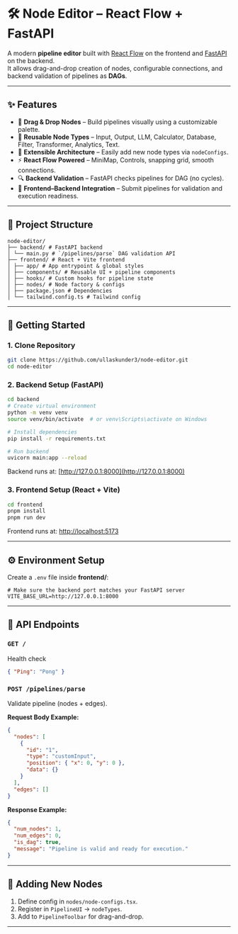 # 🛠️ Node Editor – React Flow + FastAPI

A modern **pipeline editor** built with [React Flow](https://reactflow.dev/) on the frontend and [FastAPI](https://fastapi.tiangolo.com/) on the backend.  
It allows drag-and-drop creation of nodes, configurable connections, and backend validation of pipelines as **DAGs**.

---

## ✨ Features

- 🎨 **Drag & Drop Nodes** – Build pipelines visually using a customizable palette.
- 🔗 **Reusable Node Types** – Input, Output, LLM, Calculator, Database, Filter, Transformer, Analytics, Text.
- 🧩 **Extensible Architecture** – Easily add new node types via `nodeConfigs`.
- ⚡ **React Flow Powered** – MiniMap, Controls, snapping grid, smooth connections.
- 🔍 **Backend Validation** – FastAPI checks pipelines for DAG (no cycles).
- 🎯 **Frontend–Backend Integration** – Submit pipelines for validation and execution readiness.

---

## 📂 Project Structure

```
node-editor/
├── backend/ # FastAPI backend
│ └── main.py # `/pipelines/parse` DAG validation API
├── frontend/ # React + Vite frontend
│ ├── app/ # App entrypoint & global styles
│ ├── components/ # Reusable UI + pipeline components
│ ├── hooks/ # Custom hooks for pipeline state
│ ├── nodes/ # Node factory & configs
│ ├── package.json # Dependencies
│ └── tailwind.config.ts # Tailwind config

```

---

## 🚀 Getting Started

### 1. Clone Repository

```bash
git clone https://github.com/ullaskunder3/node-editor.git
cd node-editor
```

### 2. Backend Setup (FastAPI)

```bash
cd backend
# Create virtual environment
python -m venv venv
source venv/bin/activate  # or venv\Scripts\activate on Windows

# Install dependencies
pip install -r requirements.txt

# Run backend
uvicorn main:app --reload
```

Backend runs at: [http://127.0.0.1:8000](http://127.0.0.1:8000)

### 3. Frontend Setup (React + Vite)

```bash
cd frontend
pnpm install
pnpm run dev
```

Frontend runs at: [http://localhost:5173](http://localhost:5173)

---

## ⚙️ Environment Setup

Create a `.env` file inside **frontend/**:

```env
# Make sure the backend port matches your FastAPI server
VITE_BASE_URL=http://127.0.0.1:8000
```

---

## 📡 API Endpoints

### `GET /`

Health check

```json
{ "Ping": "Pong" }
```

### `POST /pipelines/parse`

Validate pipeline (nodes + edges).

**Request Body Example:**

```json
{
  "nodes": [
    {
      "id": "1",
      "type": "customInput",
      "position": { "x": 0, "y": 0 },
      "data": {}
    }
  ],
  "edges": []
}
```

**Response Example:**

```json
{
  "num_nodes": 1,
  "num_edges": 0,
  "is_dag": true,
  "message": "Pipeline is valid and ready for execution."
}
```

---

## 🧱 Adding New Nodes

1. Define config in `nodes/node-configs.tsx`.
2. Register in `PipelineUI` → `nodeTypes`.
3. Add to `PipelineToolbar` for drag-and-drop.

---
